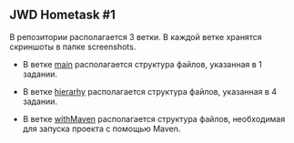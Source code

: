 ## JWD Hometask #1

В репозитории располагается 3 ветки. В каждой ветке хранятся скриншоты в папке screenshots.

- В ветке [main](https://github.com/PavelSidorovich/hometask1/tree/main) располагается структура файлов, указанная в 1 задании.

- В ветке [hierarhy](https://github.com/PavelSidorovich/hometask1/tree/hierarhy) располагается структура файлов, указанная в 4 задании.

- В ветке [withMaven](https://github.com/PavelSidorovich/hometask1/tree/withMaven) располагается структура файлов, необходимая для запуска проекта с помощью Maven.
